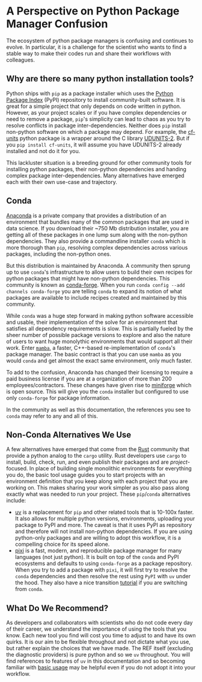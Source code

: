 # A Perspective on Python Package Manager Confusion

The ecosystem of python package managers is confusing and continues to evolve. In particular, it is a challenge for the scientist who wants to find a stable way to make their codes run and share their workflows with colleagues.

## Why are there so many python installation tools?

Python ships with `pip` as a package installer which uses the [Python Package Index](https://pypi.org/) (PyPI) repository to install community-built software. It is great for a simple project that only depends on code written in python. However, as your project scales or if you have complex dependencies or need to remove a package, `pip`'s simplicity can lead to chaos as you try to resolve conflicts in package inter-dependencies. Neither does `pip` install non-python software on which a package may depend. For example, the [cf-units](https://github.com/SciTools/cf-units) python package is a wrapper around the C library [UDUNITS-2](https://www.unidata.ucar.edu/software/udunits/). But if you `pip install cf-units`, it will assume you have UDUNITS-2 already installed and not do it for you.

This lackluster situation is a breeding ground for other community tools for installing python packages, their non-python dependencies and handing complex package inter-dependencies. Many alternatives have emerged each with their own use-case and trajectory.

## Conda

[Anaconda](https://www.anaconda.com/) is a private company that provides a distribution of an environment that bundles many of the common packages that are used in data science. If you download their ~750 Mb distribution installer, you are getting all of these packages in one lump sum along with the non-python dependencies. They also provide a commandline installer `conda` which is more thorough than `pip`, resolving complex dependencies across various packages, including the non-python ones.

But this distribution is maintained by Anaconda. A community then sprung up to use `conda`'s infrastructure to allow users to build their own recipes for python packages that might have non-python dependencies. This community is known as [conda-forge](https://conda-forge.org/). When you run `conda config --add channels conda-forge` you are telling `conda` to expand its notion of what packages are available to include recipes created and maintained by this community.

While `conda` was a huge step forward in making python software accessible and usable, their implementation of the solve for an environment that satisfies all dependency requirements is slow. This is partially fueled by the sheer number of possible package versions to explore and also the nature of users to want huge monolythic environments that would support all their work. Enter [`mamba`](https://github.com/mamba-org/mamba), a faster, C++-based re-implementation of `conda`'s package manager. The basic contract is that you can use `mamba` as you would `conda` and get almost the exact same environment, only much faster.

To add to the confusion, Anaconda has changed their licensing to require a paid business license if you are at a organization of more than 200 employees/contractors. These changes have given rise to [miniforge](https://github.com/conda-forge/miniforge) which is open source. This will give you the `conda` installer but configured to use only `conda-forge` for package information.

In the community as well as this documentation, the references you see to `conda` may refer to any and all of this.

## Non-Conda Alternatives We Use

A few alternatives have emerged that come from the [Rust](https://www.rust-lang.org/) community that provide a python analog to the `cargo` utility. Rust developers use `cargo` to install, build, check, run, and even publish their packages and are *project*-focused. In place of building single monolithic environments for everything you do, the basic tool usage guides you to start projects with an environment definition that you keep along with each project that you are working on. This makes sharing your work simpler as you also pass along exactly what was needed to run your project. These `pip`/`conda` alternatives include:

- [uv](https://docs.astral.sh/uv/) is a replacement for `pip` and other related tools that is 10-100x faster. It also allows for multiple python versions, environments, uploading your package to PyPI and more. The caveat is that it uses PyPI as repository and therefore will not install non-python dependencies. If you are using python-only packages and are willing to adopt this workflow, it is a compelling choice for its speed alone.
- [pixi](https://pixi.sh/latest/) is a fast, modern, and reproducible package manager for many languages (not just python). It is built on top of the `conda` and PyPI ecosystems and defaults to using `conda-forge` as a package repository. When you try to add a package with `pixi`, it will first try to resolve the `conda` dependencies and then resolve the rest using `PyPI` with `uv` under the hood. They also have a nice transition [tutorial](https://pixi.sh/latest/switching_from/conda/) if you are switching from `conda`.

## What Do We Recommend?

As developers and collaborators with scientists who do not code every day of their career, we understand the importance of using the tools that you know. Each new tool you find will cost you time to adjust to and have its own quirks. It is our aim to be flexible throughout and not dictate what you use, but rather explain the choices that we have made. The REF itself (excluding the diagnostic providers) is pure python and so we `uv` throughout. You will find references to features of `uv` in this documentation and so becoming familiar with [basic usage](https://docs.astral.sh/uv/getting-started/) may be helpful even if you do not adopt it into your workflow.
